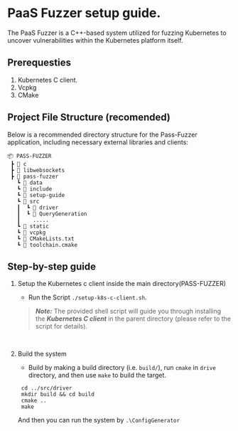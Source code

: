 # PaaS Fuzzer setup guide.
The PaaS Fuzzer is a C++-based system utilized for fuzzing Kubernetes to uncover vulnerabilities within the Kubernetes platform itself.

## Prerequesties 
1. Kubernetes C client.
2. Vcpkg 
3. CMake

## Project File Structure (recomended)
Below is a recommended directory structure for the Pass-Fuzzer application, including necessary external libraries and clients:

```
📦 PASS-FUZZER 
 ┣ 📂 c
 ┣ 📂 libwebsockets
 ┣ 📂 pass-fuzzer
   ┗ 📂 data
   ┗ 📂 include
   ┗ 📂 setup-guide
   ┗ 📂 src
   ┃  ┗ 📂 driver
   ┃  ┗ 📂 QueryGeneration
   ┃    .....
   ┗ 📂 static
   ┗ 📂 vcpkg
   ┗ 📜 CMakeLists.txt
   ┗ 📜 toolchain.cmake
```

## Step-by-step guide
1. Setup the Kubernetes c client inside the main directory(PASS-FUZZER)
   * Run the Script `./setup-k8s-c-client.sh`.
  
    >  ***Note:*** The provided shell script will guide you through installing the ***Kubernetes C client*** in the parent directory (please refer to the script for details).

   <br>
2. Build the system
   *  Build by making a build directory (i.e. `build/`), run `cmake` in `drive` directory, and then use `make` to build the target.
  
   ```
    cd ../src/driver
    mkdir build && cd build
    cmake ..
    make
   ```
   And then you can run the system by `.\ConfigGenerator`